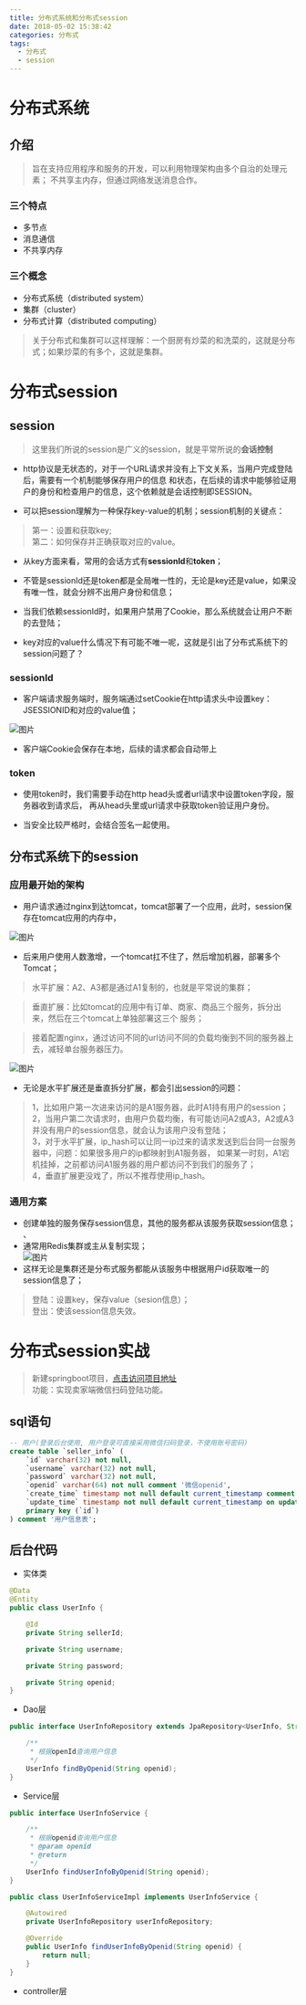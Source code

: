 ```yaml
---
title: 分布式系统和分布式session
date: 2018-05-02 15:38:42
categories: 分布式
tags:
  - 分布式
  - session
---
```

# 分布式系统  

## 介绍  

> 旨在支持应用程序和服务的开发，可以利用物理架构由多个自治的处理元素；
> 不共享主内存，但通过网络发送消息合作。

###  三个特点  

* 多节点  
* 消息通信  
* 不共享内存  

### 三个概念  

* 分布式系统（distributed system） 
* 集群（cluster）  
* 分布式计算（distributed computing）  

> 关于分布式和集群可以这样理解：一个厨房有炒菜的和洗菜的，这就是分布式；如果炒菜的有多个，这就是集群。    

# 分布式session  

## session  

> 这里我们所说的session是广义的session，就是平常所说的**会话控制**  

* http协议是无状态的，对于一个URL请求并没有上下文关系，当用户完成登陆后，需要有一个机制能够保存用户的信息
和状态，在后续的请求中能够验证用户的身份和检查用户的信息，这个依赖就是会话控制即SESSION。  

* 可以把session理解为一种保存key-value的机制；session机制的关键点：
> 第一：设置和获取key;  
> 第二：如何保存并正确获取对应的value。  

* 从key方面来看，常用的会话方式有**sessionId**和**token**；  

* 不管是sessionId还是token都是全局唯一性的，无论是key还是value，如果没有唯一性，就会分辨不出用户身份和信息；  

* 当我们依赖sessionId时，如果用户禁用了Cookie，那么系统就会让用户不断的去登陆；  

* key对应的value什么情况下有可能不唯一呢，这就是引出了分布式系统下的session问题了？  

### sessionId  

* 客户端请求服务端时，服务端通过setCookie在http请求头中设置key：JSESSIONID和对应的value值；  

![图片](/images/sessionId.png)  

* 客户端Cookie会保存在本地，后续的请求都会自动带上  

### token  

* 使用token时，我们需要手动在http head头或者url请求中设置token字段，服务器收到请求后，
再从head头里或url请求中获取token验证用户身份。  

* 当安全比较严格时，会结合签名一起使用。  

##  分布式系统下的session   

### 应用最开始的架构  

* 用户请求通过nginx到达tomcat，tomcat部署了一个应用，此时，session保存在tomcat应用的内存中，  

![图片](/images/session1.png)  

* 后来用户使用人数激增，一个tomcat扛不住了，然后增加机器，部署多个Tomcat；  

> 水平扩展：A2、A3都是通过A1复制的，也就是平常说的集群； 
 
> 垂直扩展：比如tomcat的应用中有订单、商家、商品三个服务，拆分出来，然后在三个tomcat上单独部署这三个
服务；  

> 接着配置nginx，通过访问不同的url访问不同的负载均衡到不同的服务器上去，减轻单台服务器压力。

![图片](/images/session2.png)  

* 无论是水平扩展还是垂直拆分扩展，都会引出session的问题：  
> 1，比如用户第一次进来访问的是A1服务器，此时A1持有用户的session；  
> 2，当用户第二次请求时，由用户负载均衡，有可能访问A2或A3，A2或A3并没有用户的session信息，就会认为该用户没有登陆；    
> 3，对于水平扩展，ip_hash可以让同一ip过来的请求发送到后台同一台服务器中，问题：如果很多用户的ip都映射到A1服务器，
如果某一时刻，A1宕机挂掉，之前都访问A1服务器的用户都访问不到我们的服务了；  
> 4，垂直扩展更没戏了，所以不推荐使用ip_hash。  

### 通用方案  

* 创建单独的服务保存session信息，其他的服务都从该服务获取session信息；  、
* 通常用Redis集群或主从复制实现；  
![图片](/images/session3.png)
* 这样无论是集群还是分布式服务都能从该服务中根据用户id获取唯一的session信息了；  
> 登陆：设置key，保存value（sesion信息）；  
> 登出：使该session信息失效。  

# 分布式session实战  

> 新建springboot项目，[点击访问项目地址](https://gitee.com/ddebug/session)  
> 功能：实现卖家端微信扫码登陆功能。  

## sql语句  

```sql
-- 用户(登录后台使用, 用户登录可直接采用微信扫码登录，不使用账号密码)
create table `seller_info` (
    `id` varchar(32) not null,
    `username` varchar(32) not null,
    `password` varchar(32) not null,
    `openid` varchar(64) not null comment '微信openid',
    `create_time` timestamp not null default current_timestamp comment '创建时间',
    `update_time` timestamp not null default current_timestamp on update current_timestamp comment '修改时间',
    primary key (`id`)
) comment '用户信息表';
```

## 后台代码  

* 实体类  

```java
@Data
@Entity
public class UserInfo {

    @Id
    private String sellerId;

    private String username;

    private String password;

    private String openid;
}
```

* Dao层  

```java
public interface UserInfoRepository extends JpaRepository<UserInfo, String> {

    /**
     * 根据openId查询用户信息
     */
    UserInfo findByOpenid(String openid);
}
```

* Service层  

```java
public interface UserInfoService {

    /**
     * 根据openid查询用户信息
     * @param openid
     * @return
     */
    UserInfo findUserInfoByOpenid(String openid);
}
```

```java
public class UserInfoServiceImpl implements UserInfoService {

    @Autowired
    private UserInfoRepository userInfoRepository;

    @Override
    public UserInfo findUserInfoByOpenid(String openid) {
        return null;
    }
}

```

* controller层  

```java

```

